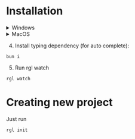 # Installation
<details>
    <summary>Windows</summary>

In your Windows Terminal (Powershell):
1. Install scoop
```
Set-ExecutionPolicy -ExecutionPolicy RemoteSigned -Scope CurrentUser
Invoke-RestMethod -Uri https://get.scoop.sh | Invoke-Expression
```
2. Install bun & Node:
```
scoop install bun
scopo install node
```

3. Install rgl:
```
irm rgl.ink0rr.dev/install.ps1 | iex
```
</details>
<details>
<summary>MacOS</summary>

1. Install brew
```
/bin/bash -c "$(curl -fsSL https://raw.githubusercontent.com/Homebrew/install/HEAD/install.sh)"
```
2. Install bun & node
```
brew install oven-sh/bun/bun
brew install node
```
3. Install rgl:
```
curl -fsSL rgl.ink0rr.dev/install.sh | sh
```
</details>

4. Install typing dependency (for auto complete):
```
bun i
```
5. Run rgl watch
```
rgl watch
```

# Creating new project
Just run
```
rgl init
```
